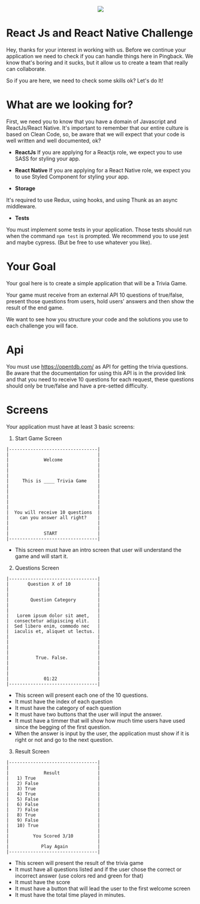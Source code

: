 <a  href="https://pingback.com/"><p  align="center"><img  src="https://media-exp1.licdn.com/dms/image/C4E16AQHrluCFxvATBQ/profile-displaybackgroundimage-shrink_350_1400/0/1623436459015?e=1648080000&v=beta&t=4qNa36w_JoJyNVAL7uAba6zonkJiJwy3-fYfWAm8hCo"></p></a>


# React Js and React Native Challenge

  Hey, thanks for your interest in working with us. Before we continue your application we need to check if you can handle things here in Pingback.
  We know that's boring and it sucks, but it allow us to create a team that really can collaborate. 
  
  So if you are here, we need to check some skills ok? Let's do It!
  
# What are we looking for?
  
  First, we need you to know that you have a domain of Javascript and ReactJs/React Native. It's important to remember that our entire culture is based on Clean Code, so, be aware that we will expect that your code is well written and well documented, ok?
  
  -  **ReactJs**
   If you are applying for a Reactjs role, we expect you to use SASS for styling your app.
   
  - **React Native**
   If you are applying for a React Native role, we expect you to use Styled Component for styling your app. 

  - **Storage**

 It's required to use Redux, using hooks, and using Thunk as an async middleware.

  - **Tests**
 
 You must implement some tests in your application. Those tests should run when the command `npm test` is prompted.
 We recommend you to use jest and maybe cypress. (But be free to use whatever you like).

# Your Goal
 
  Your goal here is to create a simple application that will be a Trivia Game. 
  
 Your game must receive from an external API 10 questions of true/false, present those questions from users, hold users' answers and then show the result of the end game.
 
  We want to see how you structure your code and the solutions you use to each challenge you will face.

# Api

You must use https://opentdb.com/ as API for getting the trivia questions. Be aware that the documentation for using this API is in the provided link and that you need to receive 10 questions for each request, these questions should only be true/false and have a pre-setted difficulty.

# Screens

Your application must have at least 3 basic screens:

1) Start Game Screen

```
|---------------------------------|
|                                 |
|             Welcome             |
|                                 |
|                                 |
|                                 |
|     This is ____ Trivia Game    |
|                                 |
|                                 |
|                                 |
|                                 |
|                                 |
|  You will receive 10 questions  |
|    can you answer all right?    |
|                                 |
|                                 |
|             START               |
|---------------------------------|
```

 - This screen must have an intro screen that user will understand the game and will start it.

2) Questions Screen

```
|---------------------------------|
|       Question X of 10          |
|                                 |
|                                 |
|        Question Category        |
|                                 |
|                                 |
|   Lorem ipsum dolor sit amet,   |
|  consectetur adipiscing elit.   |  
|  Sed libero enim, commodo nec   |
|  iaculis et, aliquet ut lectus. |
|                                 |
|                                 |
|                                 |
|                                 |
|          True. False.           |
|                                 |
|                                 |
|                                 |
|             01:22               |
|---------------------------------|
```

 - This screen will present each one of the 10 questions.
 - It must have the index of each question
 - It must have the category of each question
 - It must have two buttons that the user will input the answer.
 - It must have a timmer that will show how much time users have used since the begging of the first question.
 - When the answer is input by the user, the application must show if it is right or not and go to the next question.


3) Result Screen

```
|---------------------------------|
|                                 |
|             Result              |
|   1) True                       |
|   2) False                      |
|   3) True                       |
|   4) True                       |
|   5) False                      |
|   6) False                      |
|   7) False                      |
|   8) True                       |
|   9) False                      |
|   10) True                      |
|                                 |
|         You Scored 3/10         |
|                                 |
|            Play Again           |
|---------------------------------|
```

- This screen will present the result of the trivia game
- It must have all questions listed and if the user chose the correct or incorrect answer (use colors red and green for that)
- It must have the score
- It must have a button that will lead the user to the first welcome screen
- It must have the total time played in minutes.
